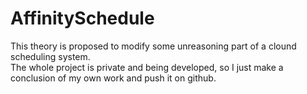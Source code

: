 # AffinitySchedule
This theory is proposed to modify some unreasoning part of a clound scheduling system. <br>
The whole project is private and being developed, so I just make a conclusion of my own work and push it on github.
